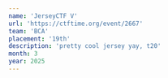 ```yaml
---
name: 'JerseyCTF V'
url: 'https://ctftime.org/event/2667'
team: 'BCA'
placement: '19th'
description: 'pretty cool jersey yay, t20'
month: 3
year: 2025
---
```

